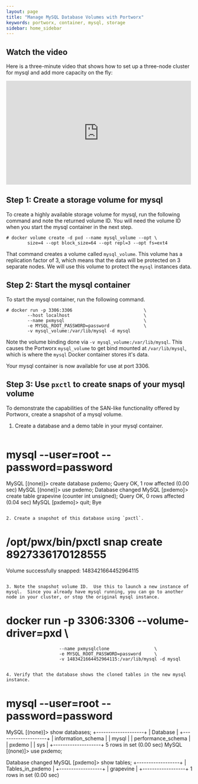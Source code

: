 ```yaml
---
layout: page
title: "Manage MySQL Database Volumes with Portworx"
keywords: portworx, container, mysql, storage
sidebar: home_sidebar
---
```

## Watch the video
Here is a three-minute video that shows how to set up a three-node cluster for mysql and add more capacity on the fly:
<iframe src="https://player.vimeo.com/video/163637386" width="500" height="281" frameborder="0" webkitallowfullscreen mozallowfullscreen allowfullscreen></iframe>

## Step 1: Create a storage volume for mysql

To create a highly available storage volume for mysql, run the following command and note the returned volume ID. You will need the volume ID when you start the mysql container in the next step.

```
# docker volume create -d pxd --name mysql_volume --opt \
        size=4 --opt block_size=64 --opt repl=3 --opt fs=ext4
```

That command creates a volume called `mysql_volume`.  This volume has a replication factor of 3, which means that the data will be protected on 3 separate nodes.  We will use this volume to protect the `mysql` instances data.

## Step 2: Start the mysql container

To start the mysql container, run the following command. 

```
# docker run -p 3306:3306                           \
        --host localhost                            \
        --name pxmysql                              \
        -e MYSQL_ROOT_PASSWORD=password             \
        -v mysql_volume:/var/lib/mysql -d mysql
```

Note the volume binding done via `-v mysql_volume:/var/lib/mysql`.  This causes the Portworx `mysql_volume` to get bind mounted at `/var/lib/mysql`, which is where the `mysql` Docker container stores it's data.

Your mysql container is now available for use at port 3306.

## Step 3: Use `pxctl` to create snaps of your mysql volume

To demonstrate the capabilities of the SAN-like functionality offered by Portworx, create a snapshot of a mysql volume.

1. Create a database and a demo table in your mysql container.

   ```
# mysql --user=root --password=password
MySQL [(none)]> create database pxdemo;
Query OK, 1 row affected (0.00 sec)
MySQL [(none)]> use pxdemo;
Database changed
MySQL [pxdemo]> create table grapevine (counter int unsigned);
Query OK, 0 rows affected (0.04 sec)
MySQL [pxdemo]> quit;
Bye
```

2. Create a snapshot of this database using `pxctl`.

   ```
# /opt/pwx/bin/pxctl snap create 8927336170128555
Volume successfully snapped:  1483421664452964115
```

3. Note the snapshot volume ID.  Use this to launch a new instance of mysql.  Since you already have mysql running, you can go to another node in your cluster, or stop the original mysql instance.

   ```
# docker run -p 3306:3306 --volume-driver=pxd 				\
                        --name pxmysqlclone                 \
                        -e MYSQL_ROOT_PASSWORD=password     \
                        -v 1483421664452964115:/var/lib/mysql -d mysql
```

4. Verify that the database shows the cloned tables in the new mysql instance.

```
# mysql --user=root --password=password
MySQL [(none)]> show databases;
+--------------------+
| Database           |
+--------------------+
| information_schema |
| mysql              |
| performance_schema |
| pxdemo             |
| sys                |
+--------------------+
5 rows in set (0.00 sec)
MySQL [(none)]> use pxdemo;

Database changed
MySQL [pxdemo]> show tables;
+------------------+
| Tables_in_pxdemo |
+------------------+
| grapevine        |
+------------------+
1 rows in set (0.00 sec)
```
